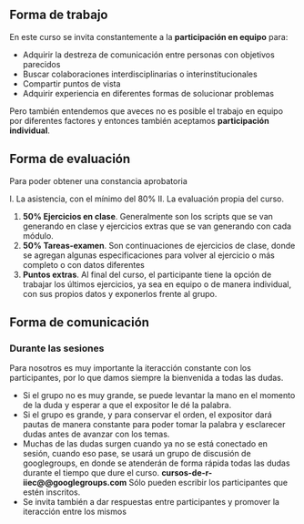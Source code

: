 ## Forma de trabajo

En este curso se invita constantemente a la **participación en equipo** para:

- Adquirir la destreza de comunicación entre personas con objetivos parecidos
- Buscar colaboraciones interdisciplinarias o interinstitucionales
- Compartir puntos de vista
- Adquirir experiencia en diferentes formas de solucionar problemas

Pero también entendemos que aveces no es posible el trabajo en equipo por diferentes factores y entonces también aceptamos **participación individual**.

## Forma de evaluación

Para poder obtener una constancia aprobatoria

I. La asistencia, con el mínimo del 80%
II. La evaluación propia del curso.
  1. **50% Ejercicios en clase**. Generalmente son los scripts que se van generando en clase y ejercicios extras que se van generando con cada módulo.
  2. **50% Tareas-examen**. Son continuaciones de ejercicios de clase, donde se agregan algunas especificaciones para volver al ejercicio o más completo o con datos diferentes
  3. **Puntos extras**. Al final del curso, el participante tiene la opción de trabajar los últimos ejercicios, ya sea en equipo o de manera individual, con sus propios datos y exponerlos frente al grupo.

## Forma de comunicación
  
### Durante las sesiones
Para nosotros es muy importante la iteracción constante con los participantes, por lo que damos siempre la bienvenida a todas las dudas.

- Si el grupo no es muy grande, se puede levantar la mano en el momento de la duda y esperar a que el expositor le dé la palabra.
- Si el grupo es grande, y para conservar el orden, el expositor dará pautas de manera constante para poder tomar la palabra y esclarecer dudas antes de avanzar con los temas.
- Muchas de las dudas surgen cuando ya no se está conectado en sesión, cuando eso pase, se usará un grupo de discusión de googlegroups, en donde se atenderán de forma rápida todas las dudas durante el tiempo que dure el curso.
      **cursos-de-r-iiec@@googlegroups.com**
  Sólo pueden escribir los participantes que estén inscritos.
- Se invita también a dar respuestas entre participantes y promover la iteracción entre los mismos
